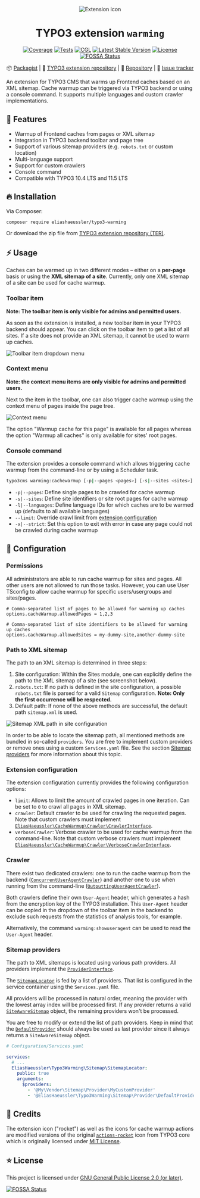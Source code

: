 <div align="center">

![Extension icon](Resources/Public/Icons/Extension.svg)

# TYPO3 extension `warming`

[![Coverage](https://sonarcloud.io/api/project_badges/measure?project=eliashaeussler_typo3-warming&metric=coverage)](https://sonarcloud.io/dashboard?id=eliashaeussler_typo3-warming)
[![Tests](https://github.com/eliashaeussler/typo3-warming/actions/workflows/tests.yaml/badge.svg)](https://github.com/eliashaeussler/typo3-warming/actions/workflows/tests.yaml)
[![CGL](https://github.com/eliashaeussler/typo3-warming/actions/workflows/cgl.yaml/badge.svg)](https://github.com/eliashaeussler/typo3-warming/actions/workflows/cgl.yaml)
[![Latest Stable Version](http://poser.pugx.org/eliashaeussler/typo3-warming/v)](https://packagist.org/packages/eliashaeussler/typo3-warming)
[![License](http://poser.pugx.org/eliashaeussler/typo3-warming/license)](LICENSE.md)
[![FOSSA Status](https://app.fossa.com/api/projects/git%2Bgithub.com%2Feliashaeussler%2Ftypo3-warming.svg?type=shield)](https://app.fossa.com/projects/git%2Bgithub.com%2Feliashaeussler%2Ftypo3-warming?ref=badge_shield)

:package:&nbsp;[Packagist](https://packagist.org/packages/eliashaeussler/typo3-warming) |
:hatched_chick:&nbsp;[TYPO3 extension repository](https://extensions.typo3.org/extension/warming) |
:floppy_disk:&nbsp;[Repository](https://github.com/eliashaeussler/typo3-warming) |
:bug:&nbsp;[Issue tracker](https://github.com/eliashaeussler/typo3-warming/issues)

</div>

An extension for TYPO3 CMS that warms up Frontend caches based on an XML sitemap.
Cache warmup can be triggered via TYPO3 backend or using a console command.
It supports multiple languages and custom crawler implementations.

## :rocket: Features

* Warmup of Frontend caches from pages or XML sitemap
* Integration in TYPO3 backend toolbar and page tree
* Support of various sitemap providers (e.g. `robots.txt` or custom location)
* Multi-language support
* Support for custom crawlers
* Console command
* Compatible with TYPO3 10.4 LTS and 11.5 LTS

## :fire: Installation

Via Composer:

```bash
composer require eliashaeussler/typo3-warming
```

Or download the zip file from
[TYPO3 extension repository (TER)](https://extensions.typo3.org/extension/warming).

## :zap: Usage

Caches can be warmed up in two different modes – either on a **per-page** basis or
using the **XML sitemap of a site**. Currently, only one XML sitemap of a site can
be used for cache warmup.

### Toolbar item

**Note: The toolbar item is only visible for admins and permitted users.**

As soon as the extension is installed, a new toolbar item in your TYPO3 backend
should appear. You can click on the toolbar item to get a list of all sites. If a
site does not provide an XML sitemap, it cannot be used to warm up caches.

![Toolbar item dropdown menu](Resources/Public/Images/Documentation/toolbar-item.png)

### Context menu

**Note: the context menu items are only visible for admins and permitted users.**

Next to the item in the toolbar, one can also trigger cache warmup using the context
menu of pages inside the page tree.

![Context menu](Resources/Public/Images/Documentation/context-menu.png)

The option "Warmup cache for this page" is available for all pages whereas the option
"Warmup all caches" is only available for sites' root pages.

### Console command

The extension provides a console command which allows triggering cache warmup
from the command-line or by using a Scheduler task.

```bash
typo3cms warming:cachewarmup [-p|--pages <pages>] [-s|--sites <sites>] [-l|--languages <languages>] [--limit <limit>] [-x|--strict]
```

* `-p|--pages`: Define single pages to be crawled for cache warmup
* `-s|--sites`: Define site identifiers or site root pages for cache warmup
* `-l|--languages`: Define language IDs for which caches are to be warmed up
  (defaults to all available languages)
* `--limit`: Override crawl limit from [extension configuration](#extension-configuration)
* `-x|--strict`: Set this option to exit with error in case any page could not
  be crawled during cache warmup

## :open_file_folder: Configuration

### Permissions

All administrators are able to run cache warmup for sites and pages. All other users
are not allowed to run those tasks. However, you can use User TSconfig to allow
cache warmup for specific users/usergroups and sites/pages.

```typo3_typoscript
# Comma-separated list of pages to be allowed for warming up caches
options.cacheWarmup.allowedPages = 1,2,3

# Comma-separated list of site identifiers to be allowed for warming up caches
options.cacheWarmup.allowedSites = my-dummy-site,another-dummy-site
```

### Path to XML sitemap

The path to an XML sitemap is determined in three steps:

1. Site configuration: Within the Sites module, one can explicitly define the path
   to the XML sitemap of a site (see screenshot below).
2. `robots.txt`: If no path is defined in the site configuration, a possible
   `robots.txt` file is parsed for a valid `Sitemap` configuration. **Note: Only
   the first occurrence will be respected.**
3. Default path: If none of the above methods are successful, the default path
   `sitemap.xml` is used.

![Sitemap XML path in site configuration](Resources/Public/Images/Documentation/site-configuration.png)

In order to be able to locate the sitemap path, all mentioned methods are bundled
in so-called `providers`. You are free to implement custom providers or remove ones
using a custom `Services.yaml` file. See the section
[Sitemap providers](#sitemap-providers) for more information about this topic.

### Extension configuration

The extension configuration currently provides the following configuration options:

* `limit`: Allows to limit the amount of crawled pages in one iteration. Can be
  set to `0` to crawl all pages in XML sitemap.
* `crawler`: Default crawler to be used for crawling the requested pages. Note
  that custom crawlers must implement
  [`EliasHaeussler\CacheWarmup\Crawler\CrawlerInterface`][1].
* `verboseCrawler`: Verbose crawler to be used for cache warmup from the
  command-line. Note that custom verbose crawlers must implement
  [`EliasHaeussler\CacheWarmup\Crawler\VerboseCrawlerInterface`][2].

[1]: https://gitlab.elias-haeussler.de/eliashaeussler/cache-warmup/-/blob/master/src/Crawler/CrawlerInterface.php
[2]: https://gitlab.elias-haeussler.de/eliashaeussler/cache-warmup/-/blob/master/src/Crawler/VerboseCrawlerInterface.php

### Crawler

There exist two dedicated crawlers: one to run the cache warmup from the backend
([`ConcurrentUserAgentCrawler`](Classes/Crawler/ConcurrentUserAgentCrawler.php))
and another one to use when running from the command-line
([`OutputtingUserAgentCrawler`](Classes/Crawler/OutputtingUserAgentCrawler.php)).

Both crawlers define their own `User-Agent` header, which generates a hash from the
encryption key of the TYPO3 installation. This `User-Agent` header can be copied in
the dropdown of the toolbar item in the backend to exclude such requests from the
statistics of analysis tools, for example.

Alternatively, the command `warming:showuseragent` can be used to read the
`User-Agent` header.

### Sitemap providers

The path to XML sitemaps is located using various path providers. All providers
implement the [`ProviderInterface`](Classes/Sitemap/Provider/ProviderInterface.php).

The [`SitemapLocator`](Classes/Sitemap/SitemapLocator.php) is fed by a list of
providers. That list is configured in the service container using the `Services.yaml`
file.

All providers will be processed in natural order, meaning the provider with the
lowest array index will be processed first. If any provider returns a valid
[`SiteAwareSitemap`](Classes/Sitemap/SiteAwareSitemap.php) object, the remaining
providers won't be processed.

You are free to modify or extend the list of path providers. Keep in mind that the
[`DefaultProvider`](Classes/Sitemap/Provider/DefaultProvider.php) should always
be used as last provider since it always returns a `SiteAwareSitemap` object.

```yaml
# Configuration/Services.yaml

services:
  # ...
  EliasHaeussler\Typo3Warming\Sitemap\SitemapLocator:
    public: true
    arguments:
      $providers:
        - '@My\Vendor\Sitemap\Provider\MyCustomProvider'
        - '@EliasHaeussler\Typo3Warming\Sitemap\Provider\DefaultProvider'
```

## :gem: Credits

The extension icon ("rocket") as well as the icons for cache warmup actions are
modified versions of the original
[`actions-rocket`](https://typo3.github.io/TYPO3.Icons/icons/actions/actions-rocket.html)
icon from TYPO3 core which is originally licensed under
[MIT License](https://github.com/TYPO3/TYPO3.Icons/blob/master/LICENSE).

## :star: License

This project is licensed under [GNU General Public License 2.0 (or later)](LICENSE.md).


[![FOSSA Status](https://app.fossa.com/api/projects/git%2Bgithub.com%2Feliashaeussler%2Ftypo3-warming.svg?type=large)](https://app.fossa.com/projects/git%2Bgithub.com%2Feliashaeussler%2Ftypo3-warming?ref=badge_large)